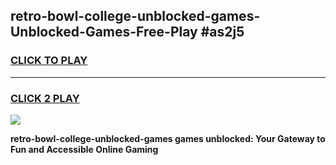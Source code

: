 
## retro-bowl-college-unblocked-games-Unblocked-Games-Free-Play #as2j5
<h3>
<a href="https://us.freeplayer.one?title=retro-bowl-college-unblocked-games&ref=9M">CLICK TO PLAY</a></h3>
<hr>

<h3>
<a href="https://us.freeplayer.one?title=retro-bowl-college-unblocked-games&ref=9M">CLICK 2 PLAY</a>
  
</h3>

<a href="https://us.freeplayer.one?title=retro-bowl-college-unblocked-games&ref=9M"><img src="https://clearcache.store/games.png"></a>


**retro-bowl-college-unblocked-games games unblocked: Your Gateway to Fun and Accessible Online Gaming**
